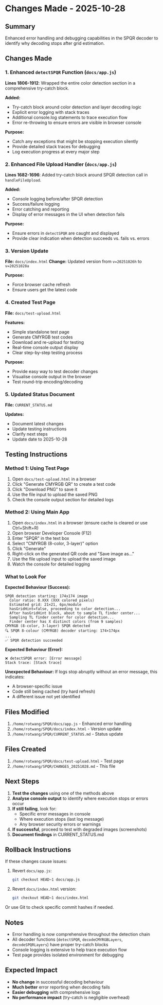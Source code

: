 # Changes Made - 2025-10-28

## Summary

Enhanced error handling and debugging capabilities in the SPQR decoder to identify why decoding stops after grid estimation.

## Changes Made

### 1. Enhanced `detectSPQR` Function (`docs/app.js`)

**Lines 1806-1912**: Wrapped the entire color detection section in a comprehensive try-catch block.

**Added:**
- Try-catch block around color detection and layer decoding logic
- Explicit error logging with stack traces
- Additional console.log statements to trace execution flow
- Error re-throwing to ensure errors are visible in browser console

**Purpose:**
- Catch any exceptions that might be stopping execution silently
- Provide detailed stack traces for debugging
- Log execution progress at every major step

### 2. Enhanced File Upload Handler (`docs/app.js`)

**Lines 1682-1696**: Added try-catch block around SPQR detection call in `handleFileUpload`.

**Added:**
- Console logging before/after SPQR detection
- Success/failure logging
- Error catching and reporting
- Display of error messages in the UI when detection fails

**Purpose:**
- Ensure errors in `detectSPQR` are caught and displayed
- Provide clear indication when detection succeeds vs. fails vs. errors

### 3. Version Update

**File:** `docs/index.html`
**Change:** Updated version from `v=20251026h` to `v=20251028a`

**Purpose:**
- Force browser cache refresh
- Ensure users get the latest code

### 4. Created Test Page

**File:** `docs/test-upload.html`

**Features:**
- Simple standalone test page
- Generate CMYRGB test codes
- Download and re-upload for testing
- Real-time console output display
- Clear step-by-step testing process

**Purpose:**
- Provide easy way to test decoder changes
- Visualise console output in the browser
- Test round-trip encoding/decoding

### 5. Updated Status Document

**File:** `CURRENT_STATUS.md`

**Updates:**
- Document latest changes
- Update testing instructions
- Clarify next steps
- Update date to 2025-10-28

## Testing Instructions

### Method 1: Using Test Page

1. Open `docs/test-upload.html` in a browser
2. Click "Generate CMYRGB QR" to create a test code
3. Click "Download PNG" to save it
4. Use the file input to upload the saved PNG
5. Check the console output section for detailed logs

### Method 2: Using Main App

1. Open `docs/index.html` in a browser (ensure cache is cleared or use Ctrl+Shift+R)
2. Open browser Developer Console (F12)
3. Enter "SPQR" in the text box
4. Select "CMYRGB (8-color, 3-layer)" option
5. Click "Generate"
6. Right-click on the generated QR code and "Save image as..."
7. Use the file upload input to upload the saved image
8. Watch the console for detailed logging

### What to Look For

**Expected Behaviour (Success):**
```
SPQR detection starting: 174x174 image
  Color ratio: 0.XXX (XXX colored pixels)
  Estimated grid: 21×21, 6px/module
  hasGridHint=false, proceeding to color detection...
  After hasGridHint block, about to sample TL finder center...
  Sampling TL finder center for color detection...
  Finder center has X distinct colors (from 9 samples)
CMYRGB (8-color, 3-layer) SPQR detected
🔍 SPQR 8-colour (CMYRGB) decoder starting: 174×174px
...
✅ SPQR detection succeeded
```

**Expected Behaviour (Error):**
```
❌ detectSPQR error: [Error message]
Stack trace: [Stack trace]
```

**Unexpected Behaviour:**
If logs stop abruptly without an error message, this indicates:
- A browser-specific issue
- Code still being cached (try hard refresh)
- A different issue not yet identified

## Files Modified

1. `/home/rotwang/SPQR/docs/app.js` - Enhanced error handling
2. `/home/rotwang/SPQR/docs/index.html` - Version update
3. `/home/rotwang/SPQR/CURRENT_STATUS.md` - Status update

## Files Created

1. `/home/rotwang/SPQR/docs/test-upload.html` - Test page
2. `/home/rotwang/SPQR/CHANGES_20251028.md` - This file

## Next Steps

1. **Test the changes** using one of the methods above
2. **Analyse console output** to identify where execution stops or errors occur
3. **If still failing**, look for:
   - Specific error messages in console
   - Where execution stops (last log message)
   - Any browser security errors or warnings
4. **If successful**, proceed to test with degraded images (screenshots)
5. **Document findings** in CURRENT_STATUS.md

## Rollback Instructions

If these changes cause issues:

1. Revert `docs/app.js`:
   ```bash
   git checkout HEAD~1 docs/app.js
   ```

2. Revert `docs/index.html` version:
   ```bash
   git checkout HEAD~1 docs/index.html
   ```

Or use Git to check specific commit hashes if needed.

## Notes

- Error handling is now comprehensive throughout the detection chain
- All decoder functions (`detectSPQR`, `decodeCMYRGBLayers`, `decodeSPQRLayers`) have proper try-catch blocks
- Console logging is extensive to help trace execution flow
- Test page provides isolated environment for debugging

## Expected Impact

- **No change** in successful decoding behaviour
- **Much better** error reporting when decoding fails
- **Easier debugging** with comprehensive logs
- **No performance impact** (try-catch is negligible overhead)

